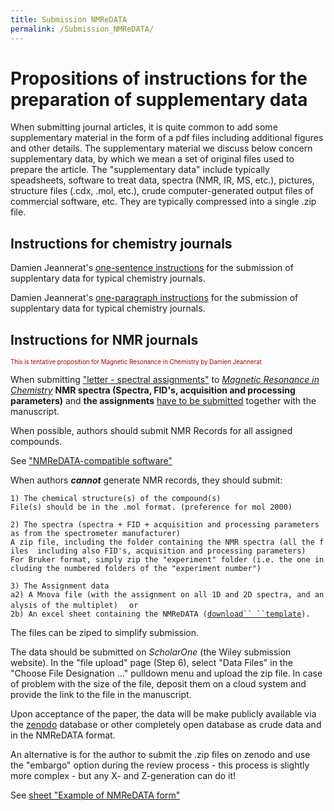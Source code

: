 ```yaml
---
title: Submission NMReDATA
permalink: /Submission_NMReDATA/
---
```


Propositions of instructions for the preparation of supplementary data
======================================================================

When submitting journal articles, it is quite common to add some
supplementary material in the form of a pdf files including additional
figures and other details. The supplementary material we discuss below
concern supplementary data, by which we mean a set of original files
used to prepare the article. The "supplementary data" include typically
speadsheets, software to treat data, spectra (NMR, IR, MS, etc.),
pictures, structure files (.cdx, .mol, etc.), crude computer-generated
output files of commercial software, etc. They are typically compressed
into a single .zip file.

Instructions for chemistry journals
-----------------------------------

Damien Jeannerat's [one-sentence
instructions](/One-sentence_instructions "wikilink") for the submission
of supplentary data for typical chemistry journals.

Damien Jeannerat's [one-paragraph
instructions](/One-paragraph_instructions "wikilink") for the submission
of supplentary data for typical chemistry journals.

Instructions for NMR journals
-----------------------------

<span style="color:#AA0000"> <small><small> This is tentative
proposition for Magnetic Resonance in Chemistry by Damien Jeannerat
</small></small></span>

When submitting ["letter - spectral
assignments"](http://onlinelibrary.wiley.com/journal/10.1002/(ISSN)1097-458Xa/homepage/ForAuthors.html#ArticleformatspublishedinMRC)
to [*Magnetic Resonance in
Chemistry*](http://onlinelibrary.wiley.com/journal/10.1002/(ISSN)1097-458Xa)
**NMR spectra (Spectra, FID's, acquisition and processing parameters)**
and **the assignments** [have to be
submitted](http://onlinelibrary.wiley.com/doi/10.1002/mrc.4631/full)
together with the manuscript.

When possible, authors should submit NMR Records for all assigned
compounds.

See ["NMReDATA-compatible
software"](http://nmredata.org/wiki/Compatible_software)

When authors ***cannot*** generate NMR records, they should submit:

`1) The chemical structure(s) of the compound(s)`
`File(s) should be in the .mol format. (preference for mol 2000) `

`2) The spectra (spectra + FID + acquisition and processing parameters as from the spectrometer manufacturer)`
`A zip file, including the folder containing the NMR spectra (all the files  including also FID's, acquisition and processing parameters)`
`For Bruker format, simply zip the "experiment" folder (i.e. the one including the numbered folders of the "experiment number")`

`3) The Assignment data`
`a2) A Mnova file (with the assignment on all 1D and 2D spectra, and analysis of the multiplet)  `
`or`
`2b) An excel sheet containing the NMReDATA (`[`download`` ``template`](https://www.dropbox.com/s/1wpsiab7l8a39zl/NMReDATA_compound1.xlsx?dl=0)`).`

The files can be ziped to simplify submission.

The data should be submitted on *ScholarOne* (the Wiley submission
website). In the "file upload" page (Step 6), select "Data Files" in the
"Choose File Designation ..." pulldown menu and upload the zip file. In
case of problem with the size of the file, deposit them on a cloud
system and provide the link to the file in the manuscript.

Upon acceptance of the paper, the data will be make publicly available
via the [zenodo](https://zenodo.org) database or other completely open
database as crude data and in the NMReDATA format.

An alternative is for the author to submit the .zip files on zenodo and
use the "embargo" option during the review process - this process is
slightly more complex - but any X- and Z-generation can do it!

See [sheet "Example of NMReDATA
form"](http://nmredata.org/wiki/example_NMReDATA_form)